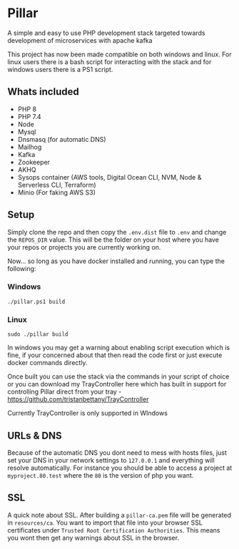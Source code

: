 # Pillar

A simple and easy to use PHP development stack targeted towards development of microservices with apache kafka

This project has now been made compatible on both windows and linux. For linux users there is a bash script for interacting with the stack
and for windows users there is a PS1 script.

## Whats included

- PHP 8
- PHP 7.4
- Node
- Mysql
- Dnsmasq (for automatic DNS)
- Mailhog
- Kafka
- Zookeeper
- AKHQ
- Sysops container (AWS tools, Digital Ocean CLI, NVM, Node & Serverless CLI, Terraform)
- Minio (For faking AWS S3)

## Setup

Simply clone the repo and then copy the `.env.dist` file to `.env` and change the `REPOS_DIR` value. This will be the 
folder on your host where you have your repos or projects you are currently working on.

Now... so long as you have docker installed and running, you can type the following:

### Windows

```
./pillar.ps1 build
```

### Linux

```
sudo ./pillar build
```

In windows you may get a warning about enabling script execution which is fine, if your concerned about that then read the code first
or just execute docker commands directly.

Once built you can use the stack via the commands in your script of choice or you can download my TrayController here
which has built in support for controlling Pillar direct from your tray - https://github.com/tristanbettany/TrayController

Currently TrayController is only supported in WIndows

## URLs & DNS

Because of the automatic DNS you dont need to mess with hosts files, just set your DNS in your network settings to 
`127.0.0.1` and everything will resolve automatically. For instance you should be able to access a project at `myproject.80.test`
where the `80` is the version of php you want.

## SSL

A quick note about SSL. After building a `pillar-ca.pem` file will be generated in `resources/ca`. You want to import that 
file into your browser SSL certificates under `Trusted Root Certification Authorities`. This means you wont then get any warnings
about SSL in the browser.
